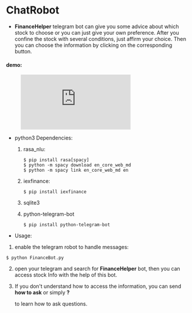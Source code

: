 # ChatRobot

* **FinanceHelper** telegram bot can give you some advice about which stock to choose or you can just give your own preference. After you confine the stock with several conditions, just affirm your choice. Then you can choose the information by clicking on the corresponding button.

#### demo:

<figure class="video_container">
  <iframe src="https://drive.google.com/open?id=1AdgxW4BezblJCGXUq6Kqpky7rNDQo4S9" frameborder="0" allowfullscreen="true"> </iframe>
</figure>

* python3 Dependencies:

  1. rasa_nlu: 

     ~~~
     $ pip install rasa[spacy]
     $ python -m spacy download en_core_web_md
     $ python -m spacy link en_core_web_md en
     ~~~

  2. iexfinance:

     ~~~
     $ pip install iexfinance
     ~~~

  3. sqlite3
  
  4. python-telegram-bot
  
     ~~~
     $ pip install python-telegram-bot
     ~~~

* Usage:

1. enable the telegram robot to handle messages:

~~~
$ python FinanceBot.py
~~~

2. open your telegram and search for **FinanceHelper** bot, then you can access stock Info with the help of this bot.

3. If you don't understand how to access the information, you can send **how to ask** or simply **?**

    to learn how to ask questions.

   